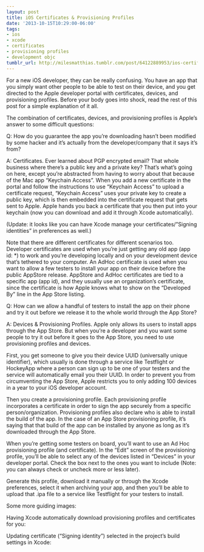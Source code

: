 ```yaml
---
layout: post
title: iOS Certificates & Provisioning Profiles
date: '2013-10-15T10:29:00-06:00'
tags:
- ios
- xcode
- certificates
- provisioning profiles
- development objc
tumblr_url: http://milesmatthias.tumblr.com/post/64122889953/ios-certificates-provisioning-profiles
---
```

For a new iOS developer, they can be really confusing. You have an app that you simply want other people to be able to test on their device, and you get directed to the Apple developer portal with certificates, devices, and provisioning profiles. Before your body goes into shock, read the rest of this post for a simple explanation of it all.



The combination of certificates, devices, and provisioning profiles is Apple’s answer to some difficult questions:

Q: How do you guarantee the app you’re downloading hasn’t been modified by some hacker and it’s actually from the developer/company that it says it’s from?

A: Certificates. Ever learned about PGP encrypted email? That whole business where there’s a public key and a private key? That’s what’s going on here, except you’re abstracted from having to worry about that because of the Mac app “Keychain Access”. When you add a new certificate in the portal and follow the instructions to use “Keychain Access” to upload a certificate request, “Keychain Access” uses your private key to create a public key, which is then embedded into the certificate request that gets sent to Apple. Apple hands you back a certificate that you then put into your keychain (now you can download and add it through Xcode automatically).

(Update: it looks like you can have Xcode manage your certificates/”Signing identities” in preferences as well.)



Note that there are different certificates for different scenarios too. Developer certificates are used when you’re just getting any old app (app id: *) to work and you’re developing locally and on your development device that’s tethered to your computer. An AdHoc certificate is used when you want to allow a few testers to install your app on their device before the public AppStore release. AppStore and AdHoc certificates are tied to a specific app (app id), and they usually use an organization’s certificate, since the certificate is how Apple knows what to show on the “Developed By” line in the App Store listing.

Q: How can we allow a handful of testers to install the app on their phone and try it out before we release it to the whole world through the App Store?

A: Devices & Provisioning Profiles. Apple only allows its users to install apps through the App Store. But when you’re a developer and you want some people to try it out before it goes to the App Store, you need to use provisioning profiles and devices.

First, you get someone to give you their device UUID (universally unique identifier), which usually is done through a service like Testflight or HockeyApp where a person can sign up to be one of your testers and the service will automatically email you their UUID. In order to prevent you from circumventing the App Store, Apple restricts you to only adding 100 devices in a year to your iOS developer account.



Then you create a provisioning profile. Each provisioning profile incorporates a certificate in order to sign the app securely from a specific person/organization. Provisioning profiles also declare who is able to install the build of the app. In the case of an App Store provisioning profile, it’s saying that that build of the app can be installed by anyone as long as it’s downloaded through the App Store.



When you’re getting some testers on board, you’ll want to use an Ad Hoc provisioning profile (and certificate). In the “Edit” screen of the provisioning profile, you’ll be able to select any of the devices listed in “Devices” in your developer portal. Check the box next to the ones you want to include (Note: you can always check or uncheck more or less later).

Generate this profile, download it manually or through the Xcode preferences, select it when archiving your app, and then you’ll be able to upload that .ipa file to a service like Testflight for your testers to install.

Some more guiding images:

Having Xcode automatically download provisioning profiles and certificates for you:


Updating certificate (“Signing identity”) selected in the project’s build settings in Xcode:
